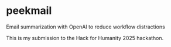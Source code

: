 # peekmail
Email summarization with OpenAI to reduce workflow distractions

This is my submission to the Hack for Humanity 2025 hackathon.
